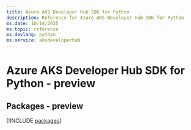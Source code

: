 ```yaml
---
title: Azure AKS Developer Hub SDK for Python
description: Reference for Azure AKS Developer Hub SDK for Python
ms.date: 10/14/2025
ms.topic: reference
ms.devlang: python
ms.service: aksdeveloperhub
---
```

# Azure AKS Developer Hub SDK for Python - preview
## Packages - preview
[!INCLUDE [packages](aks-developer-hub-index.md)]